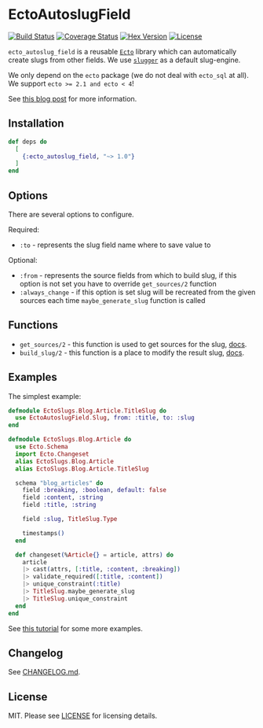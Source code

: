 # EctoAutoslugField

[![Build Status](https://travis-ci.org/sobolevn/ecto_autoslug_field.svg?branch=master)](https://travis-ci.org/sobolevn/ecto_autoslug_field) [![Coverage Status](https://coveralls.io/repos/github/sobolevn/ecto_autoslug_field/badge.svg?branch=master)](https://coveralls.io/github/sobolevn/ecto_autoslug_field?branch=master) [![Hex Version](https://img.shields.io/hexpm/v/ecto_autoslug_field.svg)](https://hex.pm/packages/ecto_autoslug_field) [![License](http://img.shields.io/badge/license-MIT-brightgreen.svg)](http://opensource.org/licenses/MIT)

`ecto_autoslug_field` is a reusable [`Ecto`](https://github.com/elixir-ecto/ecto) library which can automatically create slugs from other fields. We use [`slugger`](https://github.com/h4cc/slugger) as a default slug-engine.

We only depend on the `ecto` package (we do not deal with `ecto_sql` at all).
We support `ecto >= 2.1 and ecto < 4`!

See [this blog post](https://sobolevn.me/2017/07/creating-slugs-for-ecto-schemas)
for more information.


## Installation

```elixir
def deps do
  [
    {:ecto_autoslug_field, "~> 1.0"}
  ]
end
```


## Options

There are several options to configure.

Required:

- `:to` - represents the slug field name where to save value to

Optional:

- `:from` - represents the source fields from which to build slug, if this option is not set you have to override `get_sources/2` function
- `:always_change` - if this option is set slug will be recreated from the given sources each time `maybe_generate_slug` function is called


## Functions

- `get_sources/2` - this function is used to get sources for the slug, [docs](https://hexdocs.pm/ecto_autoslug_field/EctoAutoslugField.SlugBase.html#get_sources/2).
- `build_slug/2` - this function is a place to modify the result slug, [docs](https://hexdocs.pm/ecto_autoslug_field/EctoAutoslugField.SlugBase.html#build_slug/2).


## Examples

The simplest example:

```elixir
defmodule EctoSlugs.Blog.Article.TitleSlug do
  use EctoAutoslugField.Slug, from: :title, to: :slug
end

defmodule EctoSlugs.Blog.Article do
  use Ecto.Schema
  import Ecto.Changeset
  alias EctoSlugs.Blog.Article
  alias EctoSlugs.Blog.Article.TitleSlug

  schema "blog_articles" do
    field :breaking, :boolean, default: false
    field :content, :string
    field :title, :string

    field :slug, TitleSlug.Type

    timestamps()
  end

  def changeset(%Article{} = article, attrs) do
    article
    |> cast(attrs, [:title, :content, :breaking])
    |> validate_required([:title, :content])
    |> unique_constraint(:title)
    |> TitleSlug.maybe_generate_slug
    |> TitleSlug.unique_constraint
  end
end
```

See [this tutorial](https://sobolevn.me/2017/07/creating-slugs-for-ecto-schemas)
for some more examples.


## Changelog

See [CHANGELOG.md](https://github.com/sobolevn/ecto_autoslug_field/blob/master/CHANGELOG.md).


## License

MIT. Please see [LICENSE](https://github.com/sobolevn/ecto_autoslug_field/blob/master/LICENSE) for licensing details.
